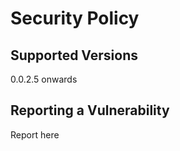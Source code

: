 # Security Policy

## Supported Versions

0.0.2.5 onwards

## Reporting a Vulnerability

Report here
